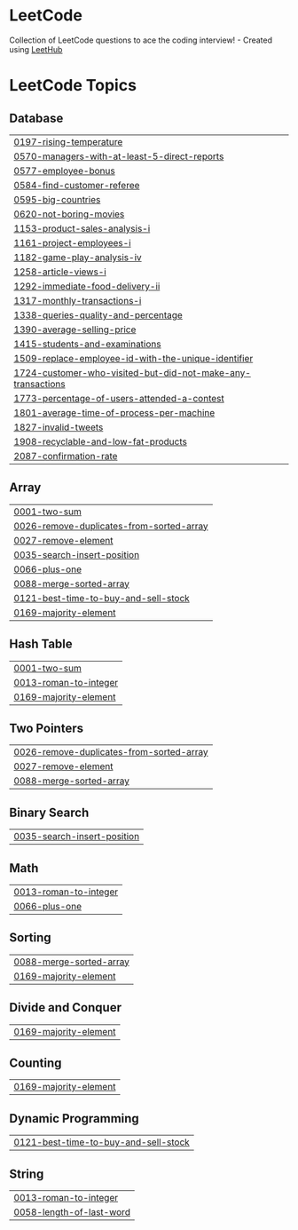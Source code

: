 # LeetCode
Collection of LeetCode questions to ace the coding interview! - Created using [LeetHub](https://github.com/QasimWani/LeetHub)

<!---LeetCode Topics Start-->
# LeetCode Topics
## Database
|  |
| ------- |
| [0197-rising-temperature](https://github.com/surajsohigh/LeetCode/tree/master/0197-rising-temperature) |
| [0570-managers-with-at-least-5-direct-reports](https://github.com/surajsohigh/LeetCode/tree/master/0570-managers-with-at-least-5-direct-reports) |
| [0577-employee-bonus](https://github.com/surajsohigh/LeetCode/tree/master/0577-employee-bonus) |
| [0584-find-customer-referee](https://github.com/surajsohigh/LeetCode/tree/master/0584-find-customer-referee) |
| [0595-big-countries](https://github.com/surajsohigh/LeetCode/tree/master/0595-big-countries) |
| [0620-not-boring-movies](https://github.com/surajsohigh/LeetCode/tree/master/0620-not-boring-movies) |
| [1153-product-sales-analysis-i](https://github.com/surajsohigh/LeetCode/tree/master/1153-product-sales-analysis-i) |
| [1161-project-employees-i](https://github.com/surajsohigh/LeetCode/tree/master/1161-project-employees-i) |
| [1182-game-play-analysis-iv](https://github.com/surajsohigh/LeetCode/tree/master/1182-game-play-analysis-iv) |
| [1258-article-views-i](https://github.com/surajsohigh/LeetCode/tree/master/1258-article-views-i) |
| [1292-immediate-food-delivery-ii](https://github.com/surajsohigh/LeetCode/tree/master/1292-immediate-food-delivery-ii) |
| [1317-monthly-transactions-i](https://github.com/surajsohigh/LeetCode/tree/master/1317-monthly-transactions-i) |
| [1338-queries-quality-and-percentage](https://github.com/surajsohigh/LeetCode/tree/master/1338-queries-quality-and-percentage) |
| [1390-average-selling-price](https://github.com/surajsohigh/LeetCode/tree/master/1390-average-selling-price) |
| [1415-students-and-examinations](https://github.com/surajsohigh/LeetCode/tree/master/1415-students-and-examinations) |
| [1509-replace-employee-id-with-the-unique-identifier](https://github.com/surajsohigh/LeetCode/tree/master/1509-replace-employee-id-with-the-unique-identifier) |
| [1724-customer-who-visited-but-did-not-make-any-transactions](https://github.com/surajsohigh/LeetCode/tree/master/1724-customer-who-visited-but-did-not-make-any-transactions) |
| [1773-percentage-of-users-attended-a-contest](https://github.com/surajsohigh/LeetCode/tree/master/1773-percentage-of-users-attended-a-contest) |
| [1801-average-time-of-process-per-machine](https://github.com/surajsohigh/LeetCode/tree/master/1801-average-time-of-process-per-machine) |
| [1827-invalid-tweets](https://github.com/surajsohigh/LeetCode/tree/master/1827-invalid-tweets) |
| [1908-recyclable-and-low-fat-products](https://github.com/surajsohigh/LeetCode/tree/master/1908-recyclable-and-low-fat-products) |
| [2087-confirmation-rate](https://github.com/surajsohigh/LeetCode/tree/master/2087-confirmation-rate) |
## Array
|  |
| ------- |
| [0001-two-sum](https://github.com/surajsohigh/LeetCode/tree/master/0001-two-sum) |
| [0026-remove-duplicates-from-sorted-array](https://github.com/surajsohigh/LeetCode/tree/master/0026-remove-duplicates-from-sorted-array) |
| [0027-remove-element](https://github.com/surajsohigh/LeetCode/tree/master/0027-remove-element) |
| [0035-search-insert-position](https://github.com/surajsohigh/LeetCode/tree/master/0035-search-insert-position) |
| [0066-plus-one](https://github.com/surajsohigh/LeetCode/tree/master/0066-plus-one) |
| [0088-merge-sorted-array](https://github.com/surajsohigh/LeetCode/tree/master/0088-merge-sorted-array) |
| [0121-best-time-to-buy-and-sell-stock](https://github.com/surajsohigh/LeetCode/tree/master/0121-best-time-to-buy-and-sell-stock) |
| [0169-majority-element](https://github.com/surajsohigh/LeetCode/tree/master/0169-majority-element) |
## Hash Table
|  |
| ------- |
| [0001-two-sum](https://github.com/surajsohigh/LeetCode/tree/master/0001-two-sum) |
| [0013-roman-to-integer](https://github.com/surajsohigh/LeetCode/tree/master/0013-roman-to-integer) |
| [0169-majority-element](https://github.com/surajsohigh/LeetCode/tree/master/0169-majority-element) |
## Two Pointers
|  |
| ------- |
| [0026-remove-duplicates-from-sorted-array](https://github.com/surajsohigh/LeetCode/tree/master/0026-remove-duplicates-from-sorted-array) |
| [0027-remove-element](https://github.com/surajsohigh/LeetCode/tree/master/0027-remove-element) |
| [0088-merge-sorted-array](https://github.com/surajsohigh/LeetCode/tree/master/0088-merge-sorted-array) |
## Binary Search
|  |
| ------- |
| [0035-search-insert-position](https://github.com/surajsohigh/LeetCode/tree/master/0035-search-insert-position) |
## Math
|  |
| ------- |
| [0013-roman-to-integer](https://github.com/surajsohigh/LeetCode/tree/master/0013-roman-to-integer) |
| [0066-plus-one](https://github.com/surajsohigh/LeetCode/tree/master/0066-plus-one) |
## Sorting
|  |
| ------- |
| [0088-merge-sorted-array](https://github.com/surajsohigh/LeetCode/tree/master/0088-merge-sorted-array) |
| [0169-majority-element](https://github.com/surajsohigh/LeetCode/tree/master/0169-majority-element) |
## Divide and Conquer
|  |
| ------- |
| [0169-majority-element](https://github.com/surajsohigh/LeetCode/tree/master/0169-majority-element) |
## Counting
|  |
| ------- |
| [0169-majority-element](https://github.com/surajsohigh/LeetCode/tree/master/0169-majority-element) |
## Dynamic Programming
|  |
| ------- |
| [0121-best-time-to-buy-and-sell-stock](https://github.com/surajsohigh/LeetCode/tree/master/0121-best-time-to-buy-and-sell-stock) |
## String
|  |
| ------- |
| [0013-roman-to-integer](https://github.com/surajsohigh/LeetCode/tree/master/0013-roman-to-integer) |
| [0058-length-of-last-word](https://github.com/surajsohigh/LeetCode/tree/master/0058-length-of-last-word) |
<!---LeetCode Topics End-->